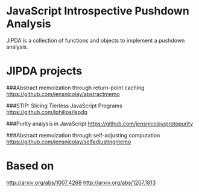 JavaScript Introspective Pushdown Analysis
==========================================

JIPDA is a collection of functions and objects to implement a pushdown analysis.


JIPDA projects
==============

###Abstract memoization through return-point caching 
https://github.com/jensnicolay/abstractmemo

###STIP: Slicing Tierless JavaScript Programs
https://github.com/lphilips/jspdg

###Purity analysis in JavaScript
https://github.com/jensnicolay/protopurity

###Abstract memoization through self-adjusting computation
https://github.com/jensnicolay/selfadjustingmemo


Based on
========

http://arxiv.org/abs/1007.4268
http://arxiv.org/abs/1207.1813